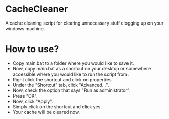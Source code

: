 # CacheCleaner
A cache cleaning script for clearing unnecessary stuff clogging up on your windows machine.
# How to use?
- Copy main.bat to a folder where you would like to save it.
- Now, copy main.bat as a shortcut on your desktop or somewhere accessible where you would like to run the script from.
- Right click the shortcut and click on properties.
- Under the "Shortcut" tab, click "Advanced...".
- Now, check the option that says "Run as administrator".
- Press "OK".
- Now, click "Apply".
- Simply click on the shortcut and click yes.
- Your cache will be cleared now.
